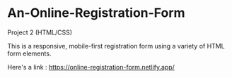 # An-Online-Registration-Form
 Project 2 (HTML/CSS)
 
This is a responsive, mobile-first registration form
using a variety of HTML form elements.

Here's a link :
https://online-registration-form.netlify.app/
